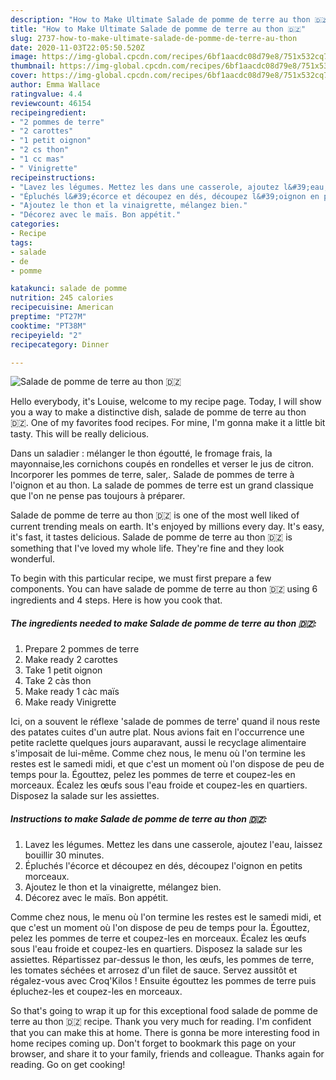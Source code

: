 ```yaml
---
description: "How to Make Ultimate Salade de pomme de terre au thon 🇩🇿"
title: "How to Make Ultimate Salade de pomme de terre au thon 🇩🇿"
slug: 2737-how-to-make-ultimate-salade-de-pomme-de-terre-au-thon
date: 2020-11-03T22:05:50.520Z
image: https://img-global.cpcdn.com/recipes/6bf1aacdc08d79e8/751x532cq70/salade-de-pomme-de-terre-au-thon-🇩🇿-photo-principale-de-la-recette.jpg
thumbnail: https://img-global.cpcdn.com/recipes/6bf1aacdc08d79e8/751x532cq70/salade-de-pomme-de-terre-au-thon-🇩🇿-photo-principale-de-la-recette.jpg
cover: https://img-global.cpcdn.com/recipes/6bf1aacdc08d79e8/751x532cq70/salade-de-pomme-de-terre-au-thon-🇩🇿-photo-principale-de-la-recette.jpg
author: Emma Wallace
ratingvalue: 4.4
reviewcount: 46154
recipeingredient:
- "2 pommes de terre"
- "2 carottes"
- "1 petit oignon"
- "2 cs thon"
- "1 cc mas"
- " Vinigrette"
recipeinstructions:
- "Lavez les légumes. Mettez les dans une casserole, ajoutez l&#39;eau, laissez bouillir 30 minutes."
- "Épluchés l&#39;écorce et découpez en dés, découpez l&#39;oignon en petits morceaux."
- "Ajoutez le thon et la vinaigrette, mélangez bien."
- "Décorez avec le maïs. Bon appétit."
categories:
- Recipe
tags:
- salade
- de
- pomme

katakunci: salade de pomme 
nutrition: 245 calories
recipecuisine: American
preptime: "PT27M"
cooktime: "PT38M"
recipeyield: "2"
recipecategory: Dinner

---
```



![Salade de pomme de terre au thon 🇩🇿](https://img-global.cpcdn.com/recipes/6bf1aacdc08d79e8/751x532cq70/salade-de-pomme-de-terre-au-thon-🇩🇿-photo-principale-de-la-recette.jpg)

Hello everybody, it's Louise, welcome to my recipe page. Today, I will show you a way to make a distinctive dish, salade de pomme de terre au thon 🇩🇿. One of my favorites food recipes. For mine, I'm gonna make it a little bit tasty. This will be really delicious.

Dans un saladier : mélanger le thon égoutté, le fromage frais, la mayonnaise,les cornichons coupés en rondelles et verser le jus de citron. Incorporer les pommes de terre, saler,. Salade de pommes de terre à l&#39;oignon et au thon. La salade de pommes de terre est un grand classique que l&#39;on ne pense pas toujours à préparer.

Salade de pomme de terre au thon 🇩🇿 is one of the most well liked of current trending meals on earth. It's enjoyed by millions every day. It's easy, it's fast, it tastes delicious. Salade de pomme de terre au thon 🇩🇿 is something that I've loved my whole life. They're fine and they look wonderful.


To begin with this particular recipe, we must first prepare a few components. You can have salade de pomme de terre au thon 🇩🇿 using 6 ingredients and 4 steps. Here is how you cook that.

<!--inarticleads1-->

##### The ingredients needed to make Salade de pomme de terre au thon 🇩🇿:

1. Prepare 2 pommes de terre
1. Make ready 2 carottes
1. Take 1 petit oignon
1. Take 2 càs thon
1. Make ready 1 càc maïs
1. Make ready  Vinigrette


Ici, on a souvent le réflexe &#39;salade de pommes de terre&#39; quand il nous reste des patates cuites d&#39;un autre plat. Nous avions fait en l&#39;occurrence une petite raclette quelques jours auparavant, aussi le recyclage alimentaire s&#39;imposait de lui-même. Comme chez nous, le menu où l&#39;on termine les restes est le samedi midi, et que c&#39;est un moment où l&#39;on dispose de peu de temps pour la. Égouttez, pelez les pommes de terre et coupez-les en morceaux. Écalez les œufs sous l&#39;eau froide et coupez-les en quartiers. Disposez la salade sur les assiettes. 

<!--inarticleads2-->

##### Instructions to make Salade de pomme de terre au thon 🇩🇿:

1. Lavez les légumes. Mettez les dans une casserole, ajoutez l&#39;eau, laissez bouillir 30 minutes.
1. Épluchés l&#39;écorce et découpez en dés, découpez l&#39;oignon en petits morceaux.
1. Ajoutez le thon et la vinaigrette, mélangez bien.
1. Décorez avec le maïs. Bon appétit.


Comme chez nous, le menu où l&#39;on termine les restes est le samedi midi, et que c&#39;est un moment où l&#39;on dispose de peu de temps pour la. Égouttez, pelez les pommes de terre et coupez-les en morceaux. Écalez les œufs sous l&#39;eau froide et coupez-les en quartiers. Disposez la salade sur les assiettes. Répartissez par-dessus le thon, les œufs, les pommes de terre, les tomates séchées et arrosez d&#39;un filet de sauce. Servez aussitôt et régalez-vous avec Croq&#39;Kilos ! Ensuite égouttez les pommes de terre puis épluchez-les et coupez-les en morceaux. 

So that's going to wrap it up for this exceptional food salade de pomme de terre au thon 🇩🇿 recipe. Thank you very much for reading. I'm confident that you can make this at home. There is gonna be more interesting food in home recipes coming up. Don't forget to bookmark this page on your browser, and share it to your family, friends and colleague. Thanks again for reading. Go on get cooking!
